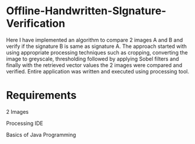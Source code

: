 # Offline-Handwritten-SIgnature-Verification
Here I have implemented an algorithm to compare 2 images A and B and verify if the signature B is same as signature A. 
The approach started with using appropriate processing techniques such as cropping, converting the image to greyscale, thresholding followed by applying Sobel filters and finally with the retrieved vector values the 2 images were compared and verified.
Entire application was written and executed using processing tool.

# Requirements
2 Images

Processing IDE

Basics of Java Programming

